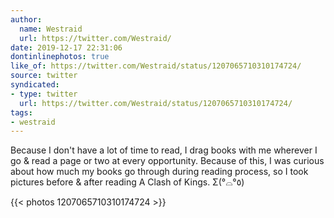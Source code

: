 ```yaml
---
author:
  name: Westraid
  url: https://twitter.com/Westraid/
date: 2019-12-17 22:31:06
dontinlinephotos: true
like_of: https://twitter.com/Westraid/status/1207065710310174724/
source: twitter
syndicated:
- type: twitter
  url: https://twitter.com/Westraid/status/1207065710310174724/
tags:
- westraid
---
```


Because I don't have a lot of time to read, I drag books with me wherever I go &amp; read a page or two at every opportunity. Because of this, I was curious about how much my books go through during reading process, so I took pictures before &amp; after reading A Clash of Kings. Σ(°⌓°٥) 

{{< photos 1207065710310174724 >}}